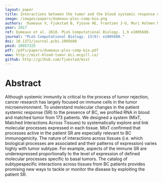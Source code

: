 ```yaml
---
layout: paper
title: Interactions between the tumor and the blood systemic response of breast cancer patients
image: /images/papers/dumeaux-plos-comp-bio.png
authors:  Dumeaux V, Fjukstad B, Fjosne HE, Frantzen J-O, Muri Holmen M, Rodegerdts E, Schlichting E, Børresen-Dale A-L, Ailo Bongo L, Lund E, Hallett MT
year: 2017
ref: Dumeaux et al. 2018. PLoS Computational Biology. 1,9 e1005680.
journal: "PLoS Computational Biology. 13(9): e1005680."
doi: 10.1371/journal.pcbi.1005680
pmid: 28957325
pdf: /pdfs/papers/dumeaux-plos-comp-bio.pdf
www: http://mixt-blood-tumor.bci.mcgill.ca/
github: http://github.com/fjukstad/mixt
---
```



# Abstract
Although systemic immunity is critical to the process of tumor rejection, cancer research has
largely focused on immune cells in the tumor microenvironment. To understand molecular
changes in the patient systemic response (SR) to the presence of BC, we profiled RNA in
blood and matched tumor from 173 patients. We designed a system (MIxT, Matched Interactions
Across Tissues) to systematically explore and link molecular processes expressed
in each tissue. MIxT confirmed that processes active in the patient SR are especially relevant
to BC immunogenicity. The nature of interactions across tissues (i.e. which biological
processes are associated and their patterns of expression) varies highly with tumor subtype.
For example, aspects of the immune SR are underexpressed proportionally to the level of
expression of defined molecular processes specific to basal tumors. The catalog of subtypespecific
interactions across tissues from BC patients provides promising new ways to tackle
or monitor the disease by exploiting the patient SR.